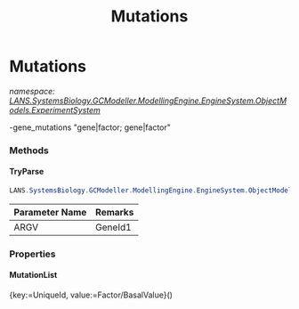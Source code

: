 ﻿---
title: Mutations
---

# Mutations
_namespace: [LANS.SystemsBiology.GCModeller.ModellingEngine.EngineSystem.ObjectModels.ExperimentSystem](N-LANS.SystemsBiology.GCModeller.ModellingEngine.EngineSystem.ObjectModels.ExperimentSystem.html)_

-gene_mutations "gene|factor; gene|factor"

### Methods

#### TryParse
```csharp
LANS.SystemsBiology.GCModeller.ModellingEngine.EngineSystem.ObjectModels.ExperimentSystem.Mutations.TryParse(System.String)
```


|Parameter Name|Remarks|
|--------------|-------|
|ARGV|GeneId1|factor1; GeneId2|factor2; ...|




### Properties

#### MutationList
{key:=UniqueId, value:=Factor/BasalValue}()


